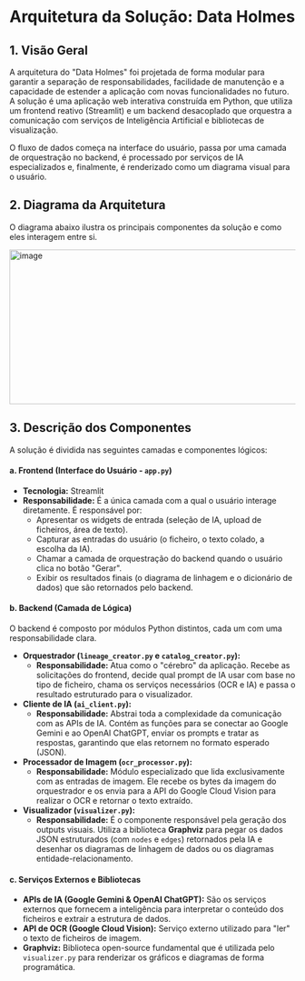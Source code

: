 # Arquitetura da Solução: Data Holmes

## 1. Visão Geral

A arquitetura do "Data Holmes" foi projetada de forma modular para garantir a separação de responsabilidades, facilidade de manutenção e a capacidade de estender a aplicação com novas funcionalidades no futuro. A solução é uma aplicação web interativa construída em Python, que utiliza um frontend reativo (Streamlit) e um backend desacoplado que orquestra a comunicação com serviços de Inteligência Artificial e bibliotecas de visualização.

O fluxo de dados começa na interface do usuário, passa por uma camada de orquestração no backend, é processado por serviços de IA especializados e, finalmente, é renderizado como um diagrama visual para o usuário.

## 2. Diagrama da Arquitetura

O diagrama abaixo ilustra os principais componentes da solução e como eles interagem entre si.

<img width="1215" height="272" alt="image" src="https://github.com/user-attachments/assets/2e157c7e-61ac-445b-ad4a-e46ceb43097a" />

## 3. Descrição dos Componentes

A solução é dividida nas seguintes camadas e componentes lógicos:

#### a. Frontend (Interface do Usuário - **`app.py`**)

* **Tecnologia:** Streamlit
* **Responsabilidade:** É a única camada com a qual o usuário interage diretamente. É responsável por:
    * Apresentar os widgets de entrada (seleção de IA, upload de ficheiros, área de texto).
    * Capturar as entradas do usuário (o ficheiro, o texto colado, a escolha da IA).
    * Chamar a camada de orquestração do backend quando o usuário clica no botão "Gerar".
    * Exibir os resultados finais (o diagrama de linhagem e o dicionário de dados) que são retornados pelo backend.

#### b. Backend (Camada de Lógica)

O backend é composto por módulos Python distintos, cada um com uma responsabilidade clara.

* **Orquestrador (`lineage_creator.py` e `catalog_creator.py`):**
    * **Responsabilidade:** Atua como o "cérebro" da aplicação. Recebe as solicitações do frontend, decide qual prompt de IA usar com base no tipo de ficheiro, chama os serviços necessários (OCR e IA) e passa o resultado estruturado para o visualizador.
* **Cliente de IA (`ai_client.py`):**
    * **Responsabilidade:** Abstrai toda a complexidade da comunicação com as APIs de IA. Contém as funções para se conectar ao Google Gemini e ao OpenAI ChatGPT, enviar os prompts e tratar as respostas, garantindo que elas retornem no formato esperado (JSON).
* **Processador de Imagem (`ocr_processor.py`):**
    * **Responsabilidade:** Módulo especializado que lida exclusivamente com as entradas de imagem. Ele recebe os bytes da imagem do orquestrador e os envia para a API do Google Cloud Vision para realizar o OCR e retornar o texto extraído.
* **Visualizador (`visualizer.py`):**
    * **Responsabilidade:** É o componente responsável pela geração dos outputs visuais. Utiliza a biblioteca **Graphviz** para pegar os dados JSON estruturados (com `nodes` e `edges`) retornados pela IA e desenhar os diagramas de linhagem de dados ou os diagramas entidade-relacionamento.

#### c. Serviços Externos e Bibliotecas

* **APIs de IA (Google Gemini & OpenAI ChatGPT):** São os serviços externos que fornecem a inteligência para interpretar o conteúdo dos ficheiros e extrair a estrutura de dados.
* **API de OCR (Google Cloud Vision):** Serviço externo utilizado para "ler" o texto de ficheiros de imagem.
* **Graphviz:** Biblioteca open-source fundamental que é utilizada pelo `visualizer.py` para renderizar os gráficos e diagramas de forma programática.
